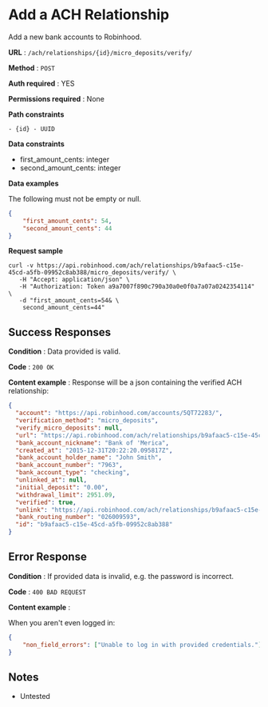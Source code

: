 # Add a ACH Relationship

Add a new bank accounts to Robinhood.

**URL** : `/ach/relationships/{id}/micro_deposits/verify/`

**Method** : `POST`

**Auth required** : YES

**Permissions required** : None

**Path constraints**

    - {id} - UUID

**Data constraints**

  - first_amount_cents: integer
  - second_amount_cents: integer

**Data examples**

The following must not be empty or null.

```json
{
    "first_amount_cents": 54,
    "second_amount_cents": 44
}
```

**Request sample**

```
curl -v https://api.robinhood.com/ach/relationships/b9afaac5-c15e-45cd-a5fb-09952c8ab388/micro_deposits/verify/ \
   -H "Accept: application/json" \
   -H "Authorization: Token a9a7007f890c790a30a0e0f0a7a07a0242354114" \
   -d "first_amount_cents=54& \
    second_amount_cents=44"
```

## Success Responses

**Condition** : Data provided is valid.

**Code** : `200 OK`

**Content example** : Response will be a json containing the verified ACH relationship:

```json
{
  "account": "https://api.robinhood.com/accounts/5QT72283/",
  "verification_method": "micro_deposits",
  "verify_micro_deposits": null,
  "url": "https://api.robinhood.com/ach/relationships/b9afaac5-c15e-45cd-a5fb-09952c8ab388/",
  "bank_account_nickname": "Bank of 'Merica",
  "created_at": "2015-12-31T20:22:20.095817Z",
  "bank_account_holder_name": "John Smith",
  "bank_account_number": "7963",
  "bank_account_type": "checking",
  "unlinked_at": null,
  "initial_deposit": "0.00",
  "withdrawal_limit": 2951.09,
  "verified": true,
  "unlink": "https://api.robinhood.com/ach/relationships/b9afaac5-c15e-45cd-a5fb-09952c8ab388/unlink/",
  "bank_routing_number": "026009593",
  "id": "b9afaac5-c15e-45cd-a5fb-09952c8ab388"
}
```

## Error Response

**Condition** : If provided data is invalid, e.g. the password is incorrect.

**Code** : `400 BAD REQUEST`

**Content example** :

When you aren't even logged in:

```json
{
    "non_field_errors": ["Unable to log in with provided credentials."]
}
```

## Notes

  * Untested